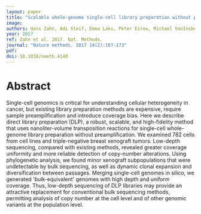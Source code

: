 ```yaml
---
layout: paper
title: "Scalable whole-genome single-cell library preparation without preamplification."
image: 
authors: Hans Zahn, Adi Steif, Emma Laks, Peter Eirew, Michael VanInsberghe, Sohrab P Shah, Samuel Aparicio, Carl L Hansen
year: 2017
ref: Zahn et al. 2017. Nat. Methods.
journal: "Nature methods. 2017 14(2):167-173"
pdf: 
doi: 10.1038/nmeth.4140
---
```


# Abstract

Single-cell genomics is critical for understanding cellular heterogeneity in cancer, but existing library preparation methods are expensive, require sample preamplification and introduce coverage bias. Here we describe direct library preparation (DLP), a robust, scalable, and high-fidelity method that uses nanoliter-volume transposition reactions for single-cell whole-genome library preparation without preamplification. We examined 782 cells from cell lines and triple-negative breast xenograft tumors. Low-depth sequencing, compared with existing methods, revealed greater coverage uniformity and more reliable detection of copy-number alterations. Using phylogenetic analysis, we found minor xenograft subpopulations that were undetectable by bulk sequencing, as well as dynamic clonal expansion and diversification between passages. Merging single-cell genomes in silico, we generated 'bulk-equivalent' genomes with high depth and uniform coverage. Thus, low-depth sequencing of DLP libraries may provide an attractive replacement for conventional bulk sequencing methods, permitting analysis of copy number at the cell level and of other genomic variants at the population level.

